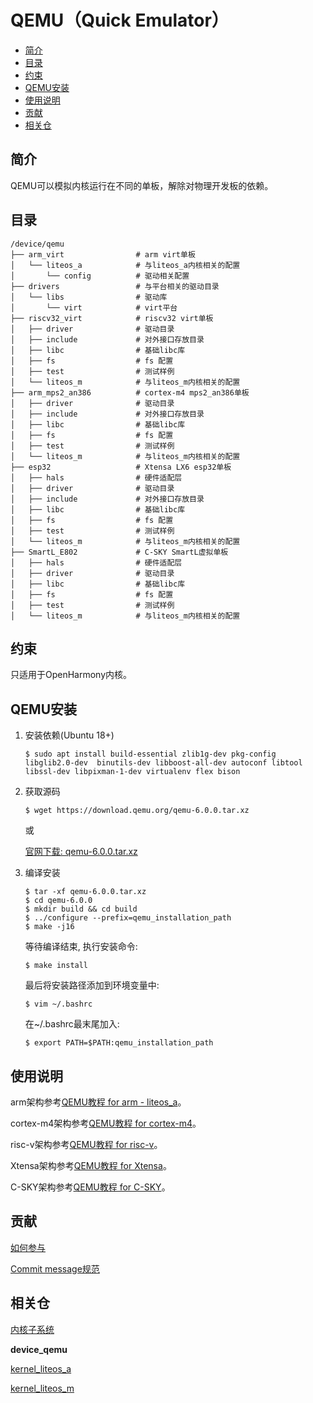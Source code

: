 # QEMU（Quick Emulator）<a name="ZH-CN_TOPIC_0000001101286951"></a>

-   [简介](#section11660541593)
-   [目录](#section161941989596)
-   [约束](#section119744591305)
-   [QEMU安装](#section119744591307)
-   [使用说明](#section169045116126)
-   [贡献](#section169045116136)
-   [相关仓](#section1371113476307)

## 简介<a name="section11660541593"></a>

QEMU可以模拟内核运行在不同的单板，解除对物理开发板的依赖。

## 目录<a name="section161941989596"></a>

```
/device/qemu
├── arm_virt                # arm virt单板
│   └── liteos_a            # 与liteos_a内核相关的配置
│       └── config          # 驱动相关配置
├── drivers                 # 与平台相关的驱动目录
│   └── libs                # 驱动库
│       └── virt            # virt平台
├── riscv32_virt            # riscv32 virt单板
│   ├── driver              # 驱动目录
│   ├── include             # 对外接口存放目录
│   ├── libc                # 基础libc库
│   ├── fs                  # fs 配置
│   ├── test                # 测试样例
│   └── liteos_m            # 与liteos_m内核相关的配置
├── arm_mps2_an386          # cortex-m4 mps2_an386单板
│   ├── driver              # 驱动目录
│   ├── include             # 对外接口存放目录
│   ├── libc                # 基础libc库
│   ├── fs                  # fs 配置
│   ├── test                # 测试样例
│   └── liteos_m            # 与liteos_m内核相关的配置
├── esp32                   # Xtensa LX6 esp32单板
│   ├── hals                # 硬件适配层
│   ├── driver              # 驱动目录
│   ├── include             # 对外接口存放目录
│   ├── libc                # 基础libc库
│   ├── fs                  # fs 配置
│   ├── test                # 测试样例
│   └── liteos_m            # 与liteos_m内核相关的配置
├── SmartL_E802             # C-SKY SmartL虚拟单板
│   ├── hals                # 硬件适配层
│   ├── driver              # 驱动目录
│   ├── libc                # 基础libc库
│   ├── fs                  # fs 配置
│   ├── test                # 测试样例
│   └── liteos_m            # 与liteos_m内核相关的配置
```

## 约束<a name="section119744591305"></a>

只适用于OpenHarmony内核。

## QEMU安装<a name="section119744591307"></a>

1. 安装依赖(Ubuntu 18+)

   ```
   $ sudo apt install build-essential zlib1g-dev pkg-config libglib2.0-dev  binutils-dev libboost-all-dev autoconf libtool libssl-dev libpixman-1-dev virtualenv flex bison
   ```

2. 获取源码

   ```
   $ wget https://download.qemu.org/qemu-6.0.0.tar.xz
   ```

   或

   [官网下载: qemu-6.0.0.tar.xz](https://download.qemu.org/qemu-6.0.0.tar.xz)

3. 编译安装

   ```
   $ tar -xf qemu-6.0.0.tar.xz
   $ cd qemu-6.0.0
   $ mkdir build && cd build
   $ ../configure --prefix=qemu_installation_path
   $ make -j16
   ```

   等待编译结束, 执行安装命令:

   ```
   $ make install
   ```

   最后将安装路径添加到环境变量中:

   ```
   $ vim ~/.bashrc
   ```

   在~/.bashrc最末尾加入:

   ```
   $ export PATH=$PATH:qemu_installation_path
   ```

## 使用说明<a name="section169045116126"></a>

arm架构参考[QEMU教程 for arm - liteos_a](https://gitee.com/openharmony/device_qemu/blob/HEAD/arm_virt/liteos_a/README_zh.md)。

cortex-m4架构参考[QEMU教程 for cortex-m4](https://gitee.com/openharmony/device_qemu/blob/HEAD/arm_mps2_an386/README_zh.md)。

risc-v架构参考[QEMU教程 for risc-v](https://gitee.com/openharmony/device_qemu/blob/HEAD/riscv32_virt/README_zh.md)。

Xtensa架构参考[QEMU教程 for Xtensa](https://gitee.com/openharmony/device_qemu/blob/HEAD/esp32/README_zh.md)。

C-SKY架构参考[QEMU教程 for C-SKY](https://gitee.com/openharmony/device_qemu/blob/HEAD/SmartL_E802/README_zh.md)。

## 贡献<a name="section169045116136"></a>

[如何参与](https://gitee.com/openharmony/docs/blob/HEAD/zh-cn/contribute/%E5%8F%82%E4%B8%8E%E8%B4%A1%E7%8C%AE.md)

[Commit message规范](https://gitee.com/openharmony/device_qemu/wikis/Commit%20message%E8%A7%84%E8%8C%83?sort_id=4042860)

## 相关仓<a name="section1371113476307"></a>

[内核子系统](https://gitee.com/openharmony/docs/blob/HEAD/zh-cn/readme/%E5%86%85%E6%A0%B8%E5%AD%90%E7%B3%BB%E7%BB%9F.md)

**device\_qemu**

[kernel\_liteos\_a](https://gitee.com/openharmony/kernel_liteos_a/blob/HEAD/README_zh.md)

[kernel\_liteos\_m](https://gitee.com/openharmony/kernel_liteos_m/blob/HEAD/README_zh.md)
